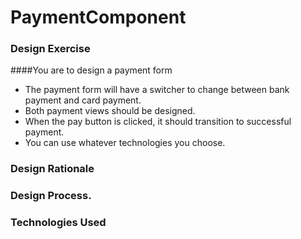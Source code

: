 # PaymentComponent

### Design Exercise

####You are to design a payment form
- The payment form will have a switcher to change between bank payment and card payment.
- Both payment views should be designed.
- When the pay button is clicked, it should transition to successful payment.
- You can use whatever technologies you choose.

### Design Rationale


### Design Process.

### Technologies Used
